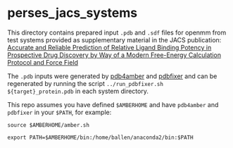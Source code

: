 # perses_jacs_systems
This directory contains prepared input `.pdb` and `.sdf` files for openmm from test systems provided as supplementary material in the JACS publication: [Accurate and Reliable Prediction of Relative Ligand Binding Potency in Prospective Drug Discovery by Way of a Modern Free-Energy Calculation Protocol and Force Field](https://pubs.acs.org/doi/abs/10.1021/ja512751q)

The `.pdb` inputs were generated by [pdb4amber](https://github.com/Amber-MD/pdb4amber.git) and [pdbfixer](https://github.com/pandegroup/pdbfixer.git) and can be regenerated by running the script `../run_pdbfixer.sh ${target}_protein.pdb` in each system directory.

This repo assumes you have defined `$AMBERHOME` and have `pdb4amber` and `pdbfixer` in your `$PATH`, for example:

`source $AMBERHOME/amber.sh` 

`export PATH=$AMBERHOME/bin:/home/ballen/anaconda2/bin:$PATH`